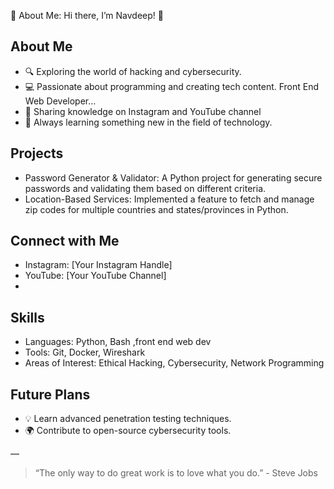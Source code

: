 💫 About Me:
Hi there, I’m Navdeep! 👋

## About Me
- 🔍 Exploring the world of hacking and cybersecurity.
- 💻 Passionate about programming and creating tech content. Front End Web Developer…
- 🎥 Sharing knowledge on Instagram and YouTube channel
- 🚀 Always learning something new in the field of technology.

## Projects
- Password Generator & Validator: A Python project for generating secure passwords and validating them based on different criteria.
- Location-Based Services: Implemented a feature to fetch and manage zip codes for multiple countries and states/provinces in Python.

## Connect with Me
- Instagram: [Your Instagram Handle]
- YouTube: [Your YouTube Channel]
-

## Skills
- Languages: Python, Bash ,front end web dev
- Tools: Git, Docker, Wireshark
- Areas of Interest: Ethical Hacking, Cybersecurity, Network Programming

## Future Plans
- 💡 Learn advanced penetration testing techniques.
- 🌍 Contribute to open-source cybersecurity tools.

—

> “The only way to do great work is to love what you do.” - Steve Jobs
